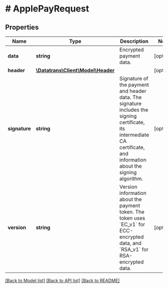 # # ApplePayRequest

## Properties

Name | Type | Description | Notes
------------ | ------------- | ------------- | -------------
**data** | **string** | Encrypted payment data. | [optional]
**header** | [**\Datatrans\Client\Model\Header**](Header.md) |  | [optional]
**signature** | **string** | Signature of the payment and header data. The signature includes the signing certificate, its intermediate CA certificate, and information about the signing algorithm. | [optional]
**version** | **string** | Version information about the payment token. The token uses &#x60;EC_v1&#x60; for ECC-encrypted data, and &#x60;RSA_v1&#x60; for RSA-encrypted data. | [optional]

[[Back to Model list]](../../README.md#models) [[Back to API list]](../../README.md#endpoints) [[Back to README]](../../README.md)
